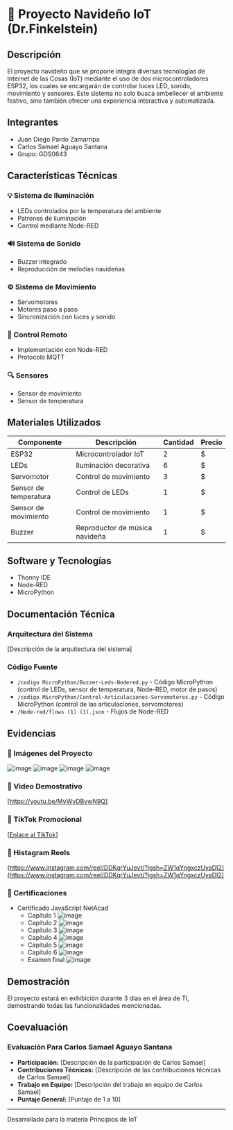 # 🎄 Proyecto Navideño IoT (Dr.Finkelstein)

## Descripción
El proyecto navideño que se propone integra diversas tecnologías de Internet de las Cosas (IoT) mediante el uso de dos microcontroladores ESP32, los cuales se encargarán de controlar luces LED, sonido, movimiento y sensores. Este sistema no solo busca embellecer el ambiente festivo, sino también ofrecer una experiencia interactiva y automatizada.

## Integrantes
- Juan Diego Pardo Zamarripa
- Carlos Samael Aguayo Santana
- Grupo: GDS0643

## Características Técnicas

### 💡 Sistema de Iluminación
- LEDs controlados por la temperatura del ambiente
- Patrones de iluminación
- Control mediante Node-RED

### 🔊 Sistema de Sonido
- Buzzer integrado
- Reproducción de melodías navideñas

### ⚙️ Sistema de Movimiento
- Servomotores
- Motores paso a paso
- Sincronización con luces y sonido

### 📡 Control Remoto
- Implementación con Node-RED
- Protocolo MQTT

### 🔍 Sensores
- Sensor de movimiento
- Sensor de temperatura

## Materiales Utilizados
| Componente          | Descripción                     | Cantidad | Precio |
|---------------------|---------------------------------|----------|--------|
| ESP32               | Microcontrolador IoT            | 2        | $      |
| LEDs                | Iluminación decorativa          | 6        | $      |
| Servomotor          | Control de movimiento           | 3        | $      |
| Sensor de temperatura | Control de LEDs                | 1        | $      |
| Sensor de movimiento | Control de movimiento           | 1        | $      |
| Buzzer              | Reproductor de música navideña  | 1        | $      |

## Software y Tecnologías
- Thonny IDE
- Node-RED
- MicroPython

## Documentación Técnica
### Arquitectura del Sistema
[Descripción de la arquitectura del sistema]

### Código Fuente
- `/codigo MicroPython/Buzzer-Leds-Nodered.py` - Código MicroPython (control de LEDs, sensor de temperatura, Node-RED, motor de pasos)
- `/codigo MicroPython/Control-Articulaciones-Servomotores.py` - Código MicroPython (control de las articulaciones, servomotores)
- `/Node-red/flows (1) (1).json` - Flujos de Node-RED

## Evidencias
### 📸 Imágenes del Proyecto
![image](https://github.com/user-attachments/assets/adc0ea1c-fdd9-4844-8cf2-abfdaa4b92d4)
![image](https://github.com/user-attachments/assets/5b102b30-8f62-4dd8-a3a2-ebf468056b29)
![image](https://github.com/user-attachments/assets/dd6df926-5d12-418d-a782-7193c20475cc)
![image](https://github.com/user-attachments/assets/697538bc-f426-4cc6-b782-b7d8a6972a3e)




### 🎥 Video Demostrativo
[https://youtu.be/MvWyDBvwN9Q]

### 📱 TikTok Promocional
[[Enlace al TikTok](https://vm.tiktok.com/ZMkdtPQNb/)]
### 📱 Histagram Reels
(https://www.instagram.com/reel/DDKqrYuJevt/?igsh=ZW1qYngxczUyaDI2](https://www.instagram.com/reel/DDKqrYuJevt/?igsh=ZW1qYngxczUyaDI2)


### 📜 Certificaciones
- Certificado JavaScript NetAcad
  - Capítulo 1
    ![image](https://github.com/user-attachments/assets/698c7110-d1dd-4da7-a0da-9d75405301af)
  - Capítulo 2
    ![image](https://github.com/user-attachments/assets/a52db099-6d6a-4d1d-af59-4c04731553be)
  - Capítulo 3
    ![image](https://github.com/user-attachments/assets/c5dddfca-f713-4f7d-8d9d-401840949b3e)
  - Capítulo 4
    ![image](https://github.com/user-attachments/assets/d1b1baed-a243-43d8-890a-e5c09a56c7a8)
  - Capítulo 5
    ![image](https://github.com/user-attachments/assets/ca6cae0b-bd74-4ea4-a50b-3e237bcb0567)
  - Capítulo 6
    ![image](https://github.com/user-attachments/assets/390ff04c-3e03-46a8-aa39-38576e97aed9)
  - Examen final
    ![image](https://github.com/user-attachments/assets/f88c7eb3-c71c-4ff6-a55f-720589603c28)

## Demostración
El proyecto estará en exhibición durante 3 días en el área de TI, demostrando todas las funcionalidades mencionadas.

## Coevaluación
### Evaluación Para Carlos Samael Aguayo Santana
- **Participación:** [Descripción de la participación de Carlos Samael]
- **Contribuciones Técnicas:** [Descripción de las contribuciones técnicas de Carlos Samael]
- **Trabajo en Equipo:** [Descripción del trabajo en equipo de Carlos Samael]
- **Puntaje General:** [Puntaje de 1 a 10]

---

Desarrollado para la materia Principios de IoT
